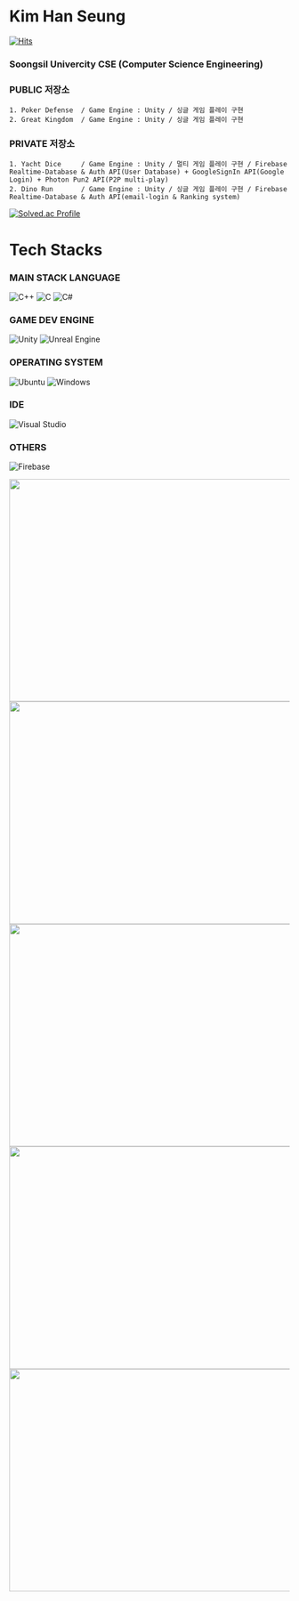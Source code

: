 # Kim Han Seung
[![Hits](https://hits.seeyoufarm.com/api/count/incr/badge.svg?url=https%3A%2F%2Fgithub.com%2FKor-HanS&count_bg=%230007FF&title_bg=%23555555&icon=&icon_color=%23FF0000&title=hits&edge_flat=false)](https://hits.seeyoufarm.com)

### Soongsil Univercity CSE (Computer Science Engineering)
###  PUBLIC 저장소  
    1. Poker Defense  / Game Engine : Unity / 싱글 게임 플레이 구현
    2. Great Kingdom  / Game Engine : Unity / 싱글 게임 플레이 구현

###  PRIVATE 저장소  
    1. Yacht Dice     / Game Engine : Unity / 멀티 게임 플레이 구현 / Firebase Realtime-Database & Auth API(User Database) + GoogleSignIn API(Google Login) + Photon Pun2 API(P2P multi-play)
    2. Dino Run       / Game Engine : Unity / 싱글 게임 플레이 구현 / Firebase Realtime-Database & Auth API(email-login & Ranking system)

[![Solved.ac Profile](http://mazassumnida.wtf/api/v2/generate_badge?boj=hanking302)](https://solved.ac/hanking302/)

<div><h1> Tech Stacks</h1></div>

### MAIN STACK LANGUAGE
![C++](https://img.shields.io/badge/c++-%2300599C.svg?style=for-the-badge&logo=c%2B%2B&logoColor=white)
![C](https://img.shields.io/badge/c-%2300599C.svg?style=for-the-badge&logo=c&logoColor=white)
![C#](https://img.shields.io/badge/c%23-%23239120.svg?style=for-the-badge&logo=c-sharp&logoColor=white)

### GAME DEV ENGINE
![Unity](https://img.shields.io/badge/unity-%23000000.svg?style=for-the-badge&logo=unity&logoColor=white)
![Unreal Engine](https://img.shields.io/badge/unrealengine-%23313131.svg?style=for-the-badge&logo=unrealengine&logoColor=white)

### OPERATING SYSTEM
![Ubuntu](https://img.shields.io/badge/Ubuntu-E95420?style=for-the-badge&logo=ubuntu&logoColor=white)
![Windows](https://img.shields.io/badge/Windows-0078D6?style=for-the-badge&logo=windows&logoColor=white)

### IDE 
![Visual Studio](https://img.shields.io/badge/Visual%20Studio-5C2D91.svg?style=for-the-badge&logo=visual-studio&logoColor=white)

### OTHERS
![Firebase](https://img.shields.io/badge/Firebase-039BE5?style=for-the-badge&logo=Firebase&logoColor=white)

<img src="https://user-images.githubusercontent.com/99121615/209559431-866985fc-8580-4fb7-8f86-e34731341b8c.gif" width="600" height="400"/>
<img src="https://github.com/Kor-HanS/Kor-HanS/assets/99121615/25d394de-e3f5-4f23-8c39-559ca043d946" width="600" height="400"/>
<img src="https://user-images.githubusercontent.com/99121615/219943212-85a0e0d8-6a7f-4805-bca6-4939d91b580a.png" width="600" height="400"/>
<img src="https://user-images.githubusercontent.com/99121615/219922089-f7a56698-beb7-4d16-a12b-f5ae181ac2c8.png" width="600" height="400"/>
<img src="https://user-images.githubusercontent.com/99121615/219921986-ead93fbc-119b-4154-88cc-515bdc556f63.png" width="600" height="400"/>

